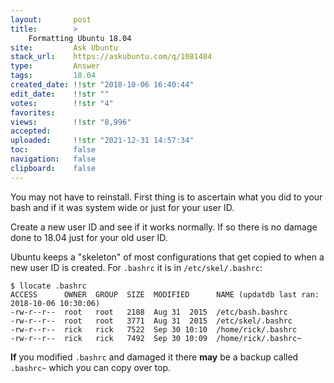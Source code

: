 ```yaml
---
layout:       post
title:        >
    Formatting Ubuntu 18.04
site:         Ask Ubuntu
stack_url:    https://askubuntu.com/q/1081484
type:         Answer
tags:         18.04
created_date: !!str "2018-10-06 16:40:44"
edit_date:    !!str ""
votes:        !!str "4"
favorites:    
views:        !!str "8,996"
accepted:     
uploaded:     !!str "2021-12-31 14:57:34"
toc:          false
navigation:   false
clipboard:    false
---
```


You may not have to reinstall. First thing is to ascertain what you did to your bash and if it was system wide or just for your user ID.

Create a new user ID and see if it works normally. If so there is no damage done to 18.04 just for your old user ID.

Ubuntu keeps a "skeleton" of most configurations that get copied to when a new user ID is created. For `.bashrc` it is in `/etc/skel/.bashrc`:

``` 
$ llocate .bashrc
ACCESS      OWNER  GROUP  SIZE  MODIFIED      NAME (updatdb last ran: 2018-10-06 10:30:06)
-rw-r--r--  root   root   2188  Aug 31  2015  /etc/bash.bashrc
-rw-r--r--  root   root   3771  Aug 31  2015  /etc/skel/.bashrc
-rw-r--r--  rick   rick   7522  Sep 30 10:10  /home/rick/.bashrc
-rw-r--r--  rick   rick   7492  Sep 30 10:09  /home/rick/.bashrc~

```

**If** you modified `.bashrc` and damaged it there **may** be a backup called `.bashrc~` which you can copy over top.
